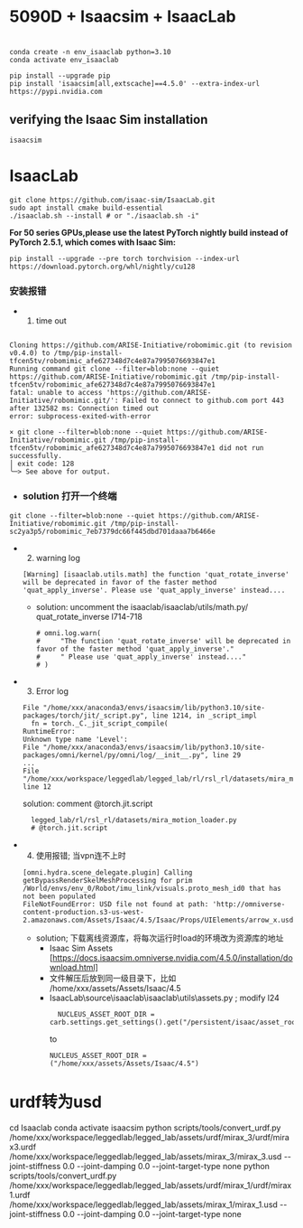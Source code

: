 # 5090D + Isaacsim + IsaacLab
# 
```
conda create -n env_isaaclab python=3.10
conda activate env_isaaclab
```

```
pip install --upgrade pip
pip install 'isaacsim[all,extscache]==4.5.0' --extra-index-url https://pypi.nvidia.com
```

## verifying the Isaac Sim installation
```
isaacsim
```

# IsaacLab
```
git clone https://github.com/isaac-sim/IsaacLab.git
sudo apt install cmake build-essential
./isaaclab.sh --install # or "./isaaclab.sh -i"
```
**For 50 series GPUs,please use the latest PyTorch nightly build instead of PyTorch 2.5.1, which comes with Isaac Sim:**

```
pip install --upgrade --pre torch torchvision --index-url https://download.pytorch.org/whl/nightly/cu128
```

### 安装报错
-  1. time out
  ```
  
  ```
  ```
Cloning https://github.com/ARISE-Initiative/robomimic.git (to revision v0.4.0) to /tmp/pip-install-tfcen5tv/robomimic_afe627348d7c4e87a7995076693847e1
  Running command git clone --filter=blob:none --quiet https://github.com/ARISE-Initiative/robomimic.git /tmp/pip-install-tfcen5tv/robomimic_afe627348d7c4e87a7995076693847e1
  fatal: unable to access 'https://github.com/ARISE-Initiative/robomimic.git/': Failed to connect to github.com port 443 after 132582 ms: Connection timed out
  error: subprocess-exited-with-error
  
  × git clone --filter=blob:none --quiet https://github.com/ARISE-Initiative/robomimic.git /tmp/pip-install-tfcen5tv/robomimic_afe627348d7c4e87a7995076693847e1 did not run successfully.
  │ exit code: 128
  ╰─> See above for output.
```
- ### solution 打开一个终端
``` 
git clone --filter=blob:none --quiet https://github.com/ARISE-Initiative/robomimic.git /tmp/pip-install-sc2ya3p5/robomimic_7eb7379dc66f445dbd701daaa7b6466e
```


- 2. warning log
  
  ```
  [Warning] [isaaclab.utils.math] the function 'quat_rotate_inverse' will be deprecated in favor of the faster method 'quat_apply_inverse'. Please use 'quat_apply_inverse' instead....
  ```
  - solution:  uncomment the isaaclab/isaaclab/utils/math.py/ quat_rotate_inverse l714-718
    ```
    # omni.log.warn(
    #     "The function 'quat_rotate_inverse' will be deprecated in favor of the faster method 'quat_apply_inverse'."
    #     " Please use 'quat_apply_inverse' instead...."
    # )
    ```

- 3. Error log
  ```
  File "/home/xxx/anaconda3/envs/isaacsim/lib/python3.10/site-packages/torch/jit/_script.py", line 1214, in _script_impl
    fn = torch._C._jit_script_compile(
  RuntimeError: 
  Unknown type name 'Level':
  File "/home/xxx/anaconda3/envs/isaacsim/lib/python3.10/site-packages/omni/kernel/py/omni/log/__init__.py", line 29
  ...
  File "/home/xxx/workspace/leggedlab/legged_lab/rl/rsl_rl/datasets/mira_motion_loader.py", line 12
  ```
  solution: comment @torch.jit.script
  ```
    legged_lab/rl/rsl_rl/datasets/mira_motion_loader.py
    # @torch.jit.script
  ```

- 4. 使用报错; 当vpn连不上时
    ```
    [omni.hydra.scene_delegate.plugin] Calling getBypassRenderSkelMeshProcessing for prim /World/envs/env_0/Robot/imu_link/visuals.proto_mesh_id0 that has not been populated
    FileNotFoundError: USD file not found at path: 'http://omniverse-content-production.s3-us-west-2.amazonaws.com/Assets/Isaac/4.5/Isaac/Props/UIElements/arrow_x.usd'.

    ```
  - solution; 下载离线资源库，将每次运行时load的环境改为资源库的地址 
    - Isaac Sim Assets [https://docs.isaacsim.omniverse.nvidia.com/4.5.0/installation/download.html]
    - 文件解压后放到同一级目录下，比如 /home/xxx/assets/Assets/Isaac/4.5
    - IsaacLab\source\isaaclab\isaaclab\utils\assets.py ; modify l24
      ```
        NUCLEUS_ASSET_ROOT_DIR = carb.settings.get_settings().get("/persistent/isaac/asset_root/cloud")
      ```
      to 
      ```
      NUCLEUS_ASSET_ROOT_DIR = ("/home/xxx/assets/Assets/Isaac/4.5")
      ```

#  urdf转为usd
cd Isaaclab
conda activate isaacsim
python scripts/tools/convert_urdf.py /home/xxx/workspace/leggedlab/legged_lab/assets/urdf/mirax_3/urdf/mirax3.urdf /home/xxx/workspace/leggedlab/legged_lab/assets/mirax_3/mirax_3.usd --joint-stiffness 0.0 --joint-damping 0.0 --joint-target-type none
python scripts/tools/convert_urdf.py /home/xxx/workspace/leggedlab/legged_lab/assets/urdf/mirax_1/urdf/mirax1.urdf /home/xxx/workspace/leggedlab/legged_lab/assets/mirax_1/mirax_1.usd --joint-stiffness 0.0 --joint-damping 0.0 --joint-target-type none
